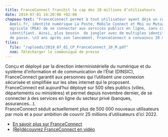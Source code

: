 ```yaml
---
title: FranceConnect franchit le cap des 10 millions d’utilisateurs
date: 2019-07-01 14:20:00 +02:00
chapeau-text: "FranceConnect permet à tout utilisateur ayant déjà un compte Impots.gouv.fr,
  Ameli.fr, identité numérique La Poste, Mobile Connect et Moi ou Mutualité sociale
  agricole (MSA) de se connecter aux services publics en ligne, sans créer de nouvel
  identifiant. Ainsi, plus besoin  de jongler avec de multiples identifiants et mots
  de passe. \n3 ans après son lancement, FranceConnect a convaincu 10 millions d’utilisateurs. "
files:
  file: "/uploads/2019_07_01_CP_FranceConnect_10_M.pdf"
  nom: Télécharger le communiqué de presse
---
```


Conçu et déployé par la direction interministérielle du numérique et du système d’information et de communication de l’État (DINSIC), FranceConnect garantit aux personnes qui l’utilisent une connexion sécurisée et simplifiée sur les sites internet qui le proposent.
FranceConnect est aujourd’hui déployé sur 500 sites publics (villes, départements ou ministères) et permet depuis novembre dernier, de se connecter à des services en ligne du secteur privé (banques, assurances…).   
FranceConnect séduit actuellement plus de 500 000 nouveaux utilisateurs par mois et a pour ambition de couvrir 25 millions d’utilisateurs d’ici 2022. 

* [En savoir plus sur FranceConnect](https://franceconnect.gouv.fr/)
* [(Re)découvrez FranceConnect en vidéo](https://www.dailymotion.com/video/x78xrdm)

